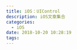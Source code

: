 ```yaml
---
title: iOS：UIControl
description: iOS文章集合
categories:
  - iOS
date: 2018-10-20 10:28:19
tags:
---
```




